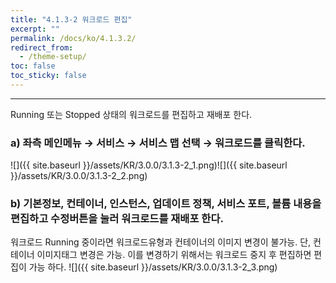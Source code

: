 ```yaml
---
title: "4.1.3-2 워크로드 편집"
excerpt: ""
permalink: /docs/ko/4.1.3.2/
redirect_from:
  - /theme-setup/
toc: false
toc_sticky: false
---
```


---
Running 또는 Stopped 상태의 워크로드를 편집하고 재배포 한다.

### a\) 좌측 메인메뉴 → 서비스 → 서비스 맵 선택 → 워크로드를 클릭한다.
![]({{ site.baseurl }}/assets/KR/3.0.0/3.1.3-2_1.png)![]({{ site.baseurl }}/assets/KR/3.0.0/3.1.3-2_2.png)

### b\) 기본정보, 컨테이너, 인스턴스, 업데이트 정책, 서비스 포트, 볼륨 내용을 편집하고 수정버튼을 눌러 워크로드를 재배포 한다.

워크로드 Running 중이라면 워크로드유형과 컨테이너의 이미지 변경이 불가능. 단, 컨테이너 이미지태그 변경은 가능. 이를 변경하기 위해서는 워크로드 중지 후 편집하면 편집이 가능 하다.
![]({{ site.baseurl }}/assets/KR/3.0.0/3.1.3-2_3.png)
